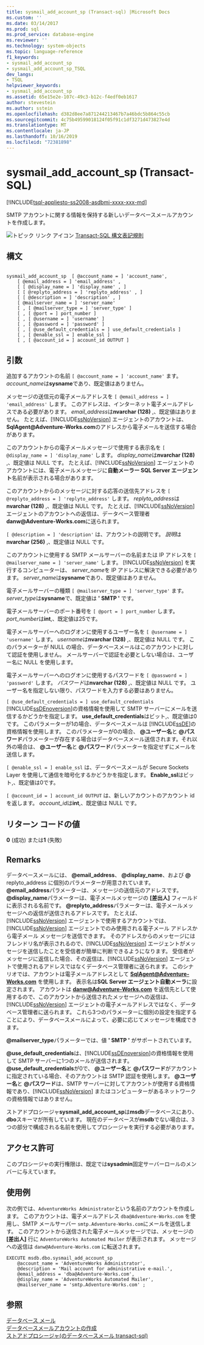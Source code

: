 ```yaml
---
title: sysmail_add_account_sp (Transact-sql) |Microsoft Docs
ms.custom: ''
ms.date: 03/14/2017
ms.prod: sql
ms.prod_service: database-engine
ms.reviewer: ''
ms.technology: system-objects
ms.topic: language-reference
f1_keywords:
- sysmail_add_account_sp
- sysmail_add_account_sp_TSQL
dev_langs:
- TSQL
helpviewer_keywords:
- sysmail_add_account_sp
ms.assetid: 65e15e2e-107c-49c3-b12c-f4edf0eb1617
author: stevestein
ms.author: sstein
ms.openlocfilehash: d382d8ee7a871244213467b7a46bdc5b864c55cb
ms.sourcegitcommit: 4c75b49599018124f05f91c1df3271d473827e4d
ms.translationtype: MT
ms.contentlocale: ja-JP
ms.lasthandoff: 10/16/2019
ms.locfileid: "72381898"
---
```

# <a name="sysmail_add_account_sp-transact-sql"></a>sysmail_add_account_sp (Transact-SQL)
[!INCLUDE[tsql-appliesto-ss2008-asdbmi-xxxx-xxx-md](../../includes/tsql-appliesto-ss2008-asdbmi-xxxx-xxx-md.md)]

  SMTP アカウントに関する情報を保持する新しいデータベースメールアカウントを作成します。  
  
 ![トピック リンク アイコン](../../database-engine/configure-windows/media/topic-link.gif "トピック リンク アイコン") [Transact-SQL 構文表記規則](../../t-sql/language-elements/transact-sql-syntax-conventions-transact-sql.md)  
  
## <a name="syntax"></a>構文  
  
```  
  
sysmail_add_account_sp  [ @account_name = ] 'account_name',  
    [ @email_address = ] 'email_address' ,  
    [ [ @display_name = ] 'display_name' , ]  
    [ [ @replyto_address = ] 'replyto_address' , ]  
    [ [ @description = ] 'description' , ]  
    [ @mailserver_name = ] 'server_name'   
    [ , [ @mailserver_type = ] 'server_type' ]  
    [ , [ @port = ] port_number ]  
    [ , [ @username = ] 'username' ]  
    [ , [ @password = ] 'password' ]  
    [ , [ @use_default_credentials = ] use_default_credentials ]  
    [ , [ @enable_ssl = ] enable_ssl ]  
    [ , [ @account_id = ] account_id OUTPUT ]  
```  
  
## <a name="arguments"></a>引数  
追加するアカウントの名前 `[ @account_name = ] 'account_name'` ます。 *account_name*は**sysname**であり、既定値はありません。  
  
メッセージの送信元の電子メールアドレスを `[ @email_address = ] 'email_address'` します。 このアドレスは、インターネット電子メールアドレスである必要があります。 *email_address*は**nvarchar (128)** ,、既定値はありません。 たとえば、[!INCLUDE[ssNoVersion](../../includes/ssnoversion-md.md)] エージェントのアカウントは、 **SqlAgent\@Adventure-Works.com**のアドレスから電子メールを送信する場合があります。  
  
このアカウントからの電子メールメッセージで使用する表示名を `[ @display_name = ] 'display_name'` します。 *display_name*は**nvarchar (128)** ,、既定値は NULL です。 たとえば、[!INCLUDE[ssNoVersion](../../includes/ssnoversion-md.md)] エージェントのアカウントには、電子メールメッセージに**自動メーラー SQL Server エージェント**名前が表示される場合があります。  
  
このアカウントからのメッセージに対する応答の送信先アドレスを `[ @replyto_address = ] 'replyto_address'` します。 *replyto_address*は**nvarchar (128)** ,、既定値は NULL です。 たとえば、[!INCLUDE[ssNoVersion](../../includes/ssnoversion-md.md)] エージェントのアカウントへの返信は、データベース管理者**danw\@Adventure-Works.com**に送られます。  
  
`[ @description = ] 'description'` は、アカウントの説明です。 *説明*は**nvarchar (256)** ,、既定値は NULL です。  
  
このアカウントに使用する SMTP メールサーバーの名前または IP アドレスを `[ @mailserver_name = ] 'server_name'` します。 [!INCLUDE[ssNoVersion](../../includes/ssnoversion-md.md)] を実行するコンピューターは、 *server_name*を IP アドレスに解決できる必要があります。 *server_name*は**sysname**であり、既定値はありません。  
  
電子メールサーバーの種類 `[ @mailserver_type = ] 'server_type'` ます。 *server_type*は**sysname**で、既定値は **' SMTP '** です。  
  
電子メールサーバーのポート番号を `[ @port = ] port_number` します。 *port_number*は**int**,、既定値は25です。  
  
電子メールサーバーへのログオンに使用するユーザー名を `[ @username = ] 'username'` します。 *username*は**nvarchar (128)** ,、既定値は NULL です。 このパラメーターが NULL の場合、データベースメールはこのアカウントに対して認証を使用しません。 メールサーバーで認証を必要としない場合は、ユーザー名に NULL を使用します。  
  
電子メールサーバーへのログオンに使用するパスワードを `[ @password = ] 'password'` します。 *パスワード*は**nvarchar (128)** ,、既定値は NULL です。 ユーザー名を指定しない限り、パスワードを入力する必要はありません。  
  
`[ @use_default_credentials = ] use_default_credentials` [!INCLUDE[ssDEnoversion](../../includes/ssdenoversion-md.md)]の資格情報を使用して SMTP サーバーにメールを送信するかどうかを指定します。 **use_default_credentials**はビット,、既定値は0です。 このパラメーターが1の場合、データベースメールは [!INCLUDE[ssDE](../../includes/ssde-md.md)]の資格情報を使用します。 このパラメーターが0の場合、 **\@ユーザー名**と **\@パスワード**パラメーターが存在する場合はデータベースメール送信されます。それ以外の場合は、 **\@ユーザー名**と **\@パスワード**パラメーターを指定せずにメールを送信します。  
  
`[ @enable_ssl = ] enable_ssl` は、データベースメールが Secure Sockets Layer を使用して通信を暗号化するかどうかを指定します。 **Enable_ssl**はビット,、既定値は0です。  
  
`[ @account_id = ] account_id OUTPUT` は、新しいアカウントのアカウント id を返します。 *account_id*は**int**,、既定値は NULL です。  
  
## <a name="return-code-values"></a>リターン コードの値  
 **0** (成功) または**1** (失敗)  
  
## <a name="remarks"></a>Remarks  
 データベースメールには、 **\@email_address**、 **\@display_name**、および **\@** replyto_address に個別のパラメーターが用意されています。 **\@email_address**パラメーターは、メッセージの送信元のアドレスです。 **\@display_name**パラメーターは、電子メールメッセージの **[差出人]** フィールドに表示される名前です。 **\@replyto_address**パラメーターは、電子メールメッセージへの返信が送信されるアドレスです。 たとえば、[!INCLUDE[ssNoVersion](../../includes/ssnoversion-md.md)] エージェントで使用するアカウントでは、[!INCLUDE[ssNoVersion](../../includes/ssnoversion-md.md)] エージェントでのみ使用される電子メール アドレスから電子メール メッセージを送信できます。 そのアドレスからのメッセージにはフレンドリ名が表示されるので、[!INCLUDE[ssNoVersion](../../includes/ssnoversion-md.md)] エージェントがメッセージを送信したことを受信者が簡単に判断できるようになります。 受信者がメッセージに返信した場合、その返信は、[!INCLUDE[ssNoVersion](../../includes/ssnoversion-md.md)] エージェントで使用されるアドレスではなくデータベース管理者に送られます。 このシナリオでは、アカウントは電子メールアドレスとして **SqlAgent@Adventure-Works.com** を使用します。 表示名は**SQL Server エージェント自動メーラ**に設定されます。 アカウントは **danw@Adventure-Works.com** を返信先として使用するので、このアカウントから送信されたメッセージへの返信は、[!INCLUDE[ssNoVersion](../../includes/ssnoversion-md.md)] エージェントの電子メールアドレスではなく、データベース管理者に送られます。 これら3つのパラメーターに個別の設定を指定することにより、データベースメールによって、必要に応じてメッセージを構成できます。  
  
 **\@mailserver_type**パラメーターでは、値 **' SMTP '** がサポートされています。  
  
 **\@use_default_credentials**は、[!INCLUDE[ssDEnoversion](../../includes/ssdenoversion-md.md)]の資格情報を使用して SMTP サーバーに1つのメールが送信されます。 **\@use_default_credentials**が0で、 **\@ユーザー名**と **\@パスワード**がアカウントに指定されている場合、そのアカウントは SMTP 認証を使用します。 **\@ユーザー名**と **\@パスワード**は、SMTP サーバーに対してアカウントが使用する資格情報であり、[!INCLUDE[ssNoVersion](../../includes/ssnoversion-md.md)] またはコンピューターがあるネットワークの資格情報ではありません。  
  
 ストアドプロシージャ**sysmail_add_account_sp**は**msdb**データベースにあり、 **dbo**スキーマが所有しています。 現在のデータベースが**msdb**でない場合は、3つの部分で構成される名前を使用してプロシージャを実行する必要があります。  
  
## <a name="permissions"></a>アクセス許可  
 このプロシージャの実行権限は、既定では**sysadmin**固定サーバーロールのメンバーに与えています。  
  
## <a name="examples"></a>使用例  
 次の例では、`AdventureWorks Administrator`という名前のアカウントを作成します。 このアカウントは、電子メールアドレス `dba@Adventure-Works.com` を使用し、SMTP メールサーバー `smtp.Adventure-Works.com`にメールを送信します。 このアカウントから送信された電子メールメッセージでは、メッセージの **[差出人]** 行に `AdventureWorks Automated Mailer` が表示されます。 メッセージへの返信は `danw@Adventure-Works.com` に転送されます。  
  
```  
EXECUTE msdb.dbo.sysmail_add_account_sp  
    @account_name = 'AdventureWorks Administrator',  
    @description = 'Mail account for administrative e-mail.',  
    @email_address = 'dba@Adventure-Works.com',  
    @display_name = 'AdventureWorks Automated Mailer',  
    @mailserver_name = 'smtp.Adventure-Works.com' ;  
```  
  
## <a name="see-also"></a>参照  
 [データベース メール](../../relational-databases/database-mail/database-mail.md)   
 [データベースメールアカウントの作成](../../relational-databases/database-mail/create-a-database-mail-account.md)   
 [ストアドプロシージャ&#40;のデータベースメール transact-sql&#41;](../../relational-databases/system-stored-procedures/database-mail-stored-procedures-transact-sql.md)  
  
  
